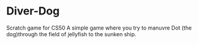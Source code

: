 # Diver-Dog
Scratch game for CS50
A simple game where you try to manuvre Dot (the dog)through the field of jellyfish to the sunken ship.
